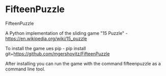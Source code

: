 # FifteenPuzzle
FifteenPuzzle

A Python implementation of the sliding game "15 Puzzle" - https://en.wikipedia.org/wiki/15_puzzle

To install the game ues pip - 
pip install git+https://github.com/mgershovitz/FifteenPuzzle

After installing you can run the game with the command fifteenpuzzle as a command line tool.
